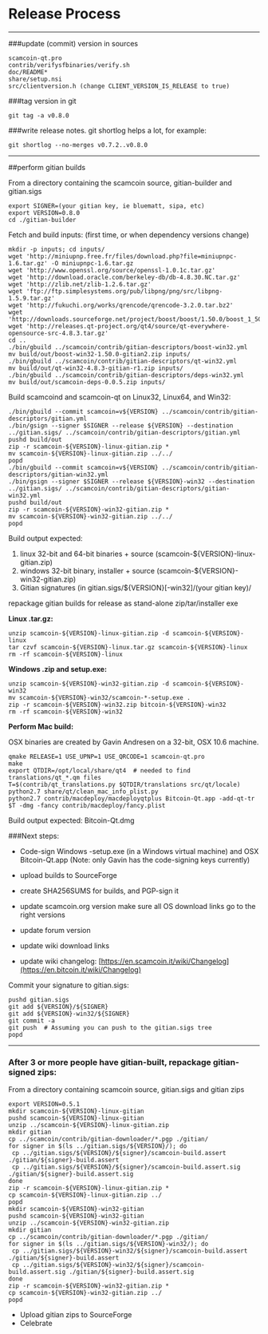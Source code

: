 Release Process
====================

* * *

###update (commit) version in sources


	scamcoin-qt.pro
	contrib/verifysfbinaries/verify.sh
	doc/README*
	share/setup.nsi
	src/clientversion.h (change CLIENT_VERSION_IS_RELEASE to true)

###tag version in git

	git tag -a v0.8.0

###write release notes. git shortlog helps a lot, for example:

	git shortlog --no-merges v0.7.2..v0.8.0

* * *

##perform gitian builds

 From a directory containing the scamcoin source, gitian-builder and gitian.sigs
  
	export SIGNER=(your gitian key, ie bluematt, sipa, etc)
	export VERSION=0.8.0
	cd ./gitian-builder

 Fetch and build inputs: (first time, or when dependency versions change)

	mkdir -p inputs; cd inputs/
	wget 'http://miniupnp.free.fr/files/download.php?file=miniupnpc-1.6.tar.gz' -O miniupnpc-1.6.tar.gz
	wget 'http://www.openssl.org/source/openssl-1.0.1c.tar.gz'
	wget 'http://download.oracle.com/berkeley-db/db-4.8.30.NC.tar.gz'
	wget 'http://zlib.net/zlib-1.2.6.tar.gz'
	wget 'ftp://ftp.simplesystems.org/pub/libpng/png/src/libpng-1.5.9.tar.gz'
	wget 'http://fukuchi.org/works/qrencode/qrencode-3.2.0.tar.bz2'
	wget 'http://downloads.sourceforge.net/project/boost/boost/1.50.0/boost_1_50_0.tar.bz2'
	wget 'http://releases.qt-project.org/qt4/source/qt-everywhere-opensource-src-4.8.3.tar.gz'
	cd ..
	./bin/gbuild ../scamcoin/contrib/gitian-descriptors/boost-win32.yml
	mv build/out/boost-win32-1.50.0-gitian2.zip inputs/
	./bin/gbuild ../scamcoin/contrib/gitian-descriptors/qt-win32.yml
	mv build/out/qt-win32-4.8.3-gitian-r1.zip inputs/
	./bin/gbuild ../scamcoin/contrib/gitian-descriptors/deps-win32.yml
	mv build/out/scamcoin-deps-0.0.5.zip inputs/

 Build scamcoind and scamcoin-qt on Linux32, Linux64, and Win32:
  
	./bin/gbuild --commit scamcoin=v${VERSION} ../scamcoin/contrib/gitian-descriptors/gitian.yml
	./bin/gsign --signer $SIGNER --release ${VERSION} --destination ../gitian.sigs/ ../scamcoin/contrib/gitian-descriptors/gitian.yml
	pushd build/out
	zip -r scamcoin-${VERSION}-linux-gitian.zip *
	mv scamcoin-${VERSION}-linux-gitian.zip ../../
	popd
	./bin/gbuild --commit scamcoin=v${VERSION} ../scamcoin/contrib/gitian-descriptors/gitian-win32.yml
	./bin/gsign --signer $SIGNER --release ${VERSION}-win32 --destination ../gitian.sigs/ ../scamcoin/contrib/gitian-descriptors/gitian-win32.yml
	pushd build/out
	zip -r scamcoin-${VERSION}-win32-gitian.zip *
	mv scamcoin-${VERSION}-win32-gitian.zip ../../
	popd

  Build output expected:

  1. linux 32-bit and 64-bit binaries + source (scamcoin-${VERSION}-linux-gitian.zip)
  2. windows 32-bit binary, installer + source (scamcoin-${VERSION}-win32-gitian.zip)
  3. Gitian signatures (in gitian.sigs/${VERSION}[-win32]/(your gitian key)/

repackage gitian builds for release as stand-alone zip/tar/installer exe

**Linux .tar.gz:**

	unzip scamcoin-${VERSION}-linux-gitian.zip -d scamcoin-${VERSION}-linux
	tar czvf scamcoin-${VERSION}-linux.tar.gz scamcoin-${VERSION}-linux
	rm -rf scamcoin-${VERSION}-linux

**Windows .zip and setup.exe:**

	unzip scamcoin-${VERSION}-win32-gitian.zip -d scamcoin-${VERSION}-win32
	mv scamcoin-${VERSION}-win32/scamcoin-*-setup.exe .
	zip -r scamcoin-${VERSION}-win32.zip bitcoin-${VERSION}-win32
	rm -rf scamcoin-${VERSION}-win32

**Perform Mac build:**

  OSX binaries are created by Gavin Andresen on a 32-bit, OSX 10.6 machine.

	qmake RELEASE=1 USE_UPNP=1 USE_QRCODE=1 scamcoin-qt.pro
	make
	export QTDIR=/opt/local/share/qt4  # needed to find translations/qt_*.qm files
	T=$(contrib/qt_translations.py $QTDIR/translations src/qt/locale)
	python2.7 share/qt/clean_mac_info_plist.py
	python2.7 contrib/macdeploy/macdeployqtplus Bitcoin-Qt.app -add-qt-tr $T -dmg -fancy contrib/macdeploy/fancy.plist

 Build output expected: Bitcoin-Qt.dmg

###Next steps:

* Code-sign Windows -setup.exe (in a Windows virtual machine) and
  OSX Bitcoin-Qt.app (Note: only Gavin has the code-signing keys currently)

* upload builds to SourceForge

* create SHA256SUMS for builds, and PGP-sign it

* update scamcoin.org version
  make sure all OS download links go to the right versions

* update forum version

* update wiki download links

* update wiki changelog: [https://en.scamcoin.it/wiki/Changelog](https://en.bitcoin.it/wiki/Changelog)

Commit your signature to gitian.sigs:

	pushd gitian.sigs
	git add ${VERSION}/${SIGNER}
	git add ${VERSION}-win32/${SIGNER}
	git commit -a
	git push  # Assuming you can push to the gitian.sigs tree
	popd

-------------------------------------------------------------------------

### After 3 or more people have gitian-built, repackage gitian-signed zips:

From a directory containing scamcoin source, gitian.sigs and gitian zips

	export VERSION=0.5.1
	mkdir scamcoin-${VERSION}-linux-gitian
	pushd scamcoin-${VERSION}-linux-gitian
	unzip ../scamcoin-${VERSION}-linux-gitian.zip
	mkdir gitian
	cp ../scamcoin/contrib/gitian-downloader/*.pgp ./gitian/
	for signer in $(ls ../gitian.sigs/${VERSION}/); do
	 cp ../gitian.sigs/${VERSION}/${signer}/scamcoin-build.assert ./gitian/${signer}-build.assert
	 cp ../gitian.sigs/${VERSION}/${signer}/scamcoin-build.assert.sig ./gitian/${signer}-build.assert.sig
	done
	zip -r scamcoin-${VERSION}-linux-gitian.zip *
	cp scamcoin-${VERSION}-linux-gitian.zip ../
	popd
	mkdir scamcoin-${VERSION}-win32-gitian
	pushd scamcoin-${VERSION}-win32-gitian
	unzip ../scamcoin-${VERSION}-win32-gitian.zip
	mkdir gitian
	cp ../scamcoin/contrib/gitian-downloader/*.pgp ./gitian/
	for signer in $(ls ../gitian.sigs/${VERSION}-win32/); do
	 cp ../gitian.sigs/${VERSION}-win32/${signer}/scamcoin-build.assert ./gitian/${signer}-build.assert
	 cp ../gitian.sigs/${VERSION}-win32/${signer}/scamcoin-build.assert.sig ./gitian/${signer}-build.assert.sig
	done
	zip -r scamcoin-${VERSION}-win32-gitian.zip *
	cp scamcoin-${VERSION}-win32-gitian.zip ../
	popd

- Upload gitian zips to SourceForge
- Celebrate 
